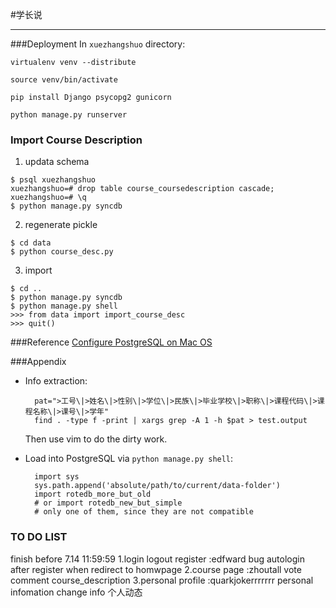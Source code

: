 #学长说
******

###Deployment
In `xuezhangshuo` directory:

```
virtualenv venv --distribute
```

```
source venv/bin/activate
```

```
pip install Django psycopg2 gunicorn
```

```
python manage.py runserver
```

### Import Course Description

1. updata schema

```
$ psql xuezhangshuo
xuezhangshuo=# drop table course_coursedescription cascade;
xuezhangshuo=# \q
$ python manage.py syncdb
```

2. regenerate pickle

```
$ cd data
$ python course_desc.py
```

3. import

``` 
$ cd ..
$ python manage.py syncdb
$ python manage.py shell
>>> from data import import_course_desc
>>> quit()
```

###Reference
[Configure PostgreSQL on Mac OS](http://ruby.zigzo.com/2012/07/07/postgresql-postgres-app-and-a-gotcha-on-mac-osx-lion/)

###Appendix
- Info extraction:

        pat=">工号\|>姓名\|>性别\|>学位\|>民族\|>毕业学校\|>职称\|>课程代码\|>课程名称\|>课号\|>学年"
        find . -type f -print | xargs grep -A 1 -h $pat > test.output

    Then use vim to do the dirty work.
- Load into PostgreSQL via `python manage.py shell`:

        import sys
        sys.path.append('absolute/path/to/current/data-folder')
        import rotedb_more_but_old
        # or import rotedb_new_but_simple
        # only one of them, since they are not compatible 



### TO DO LIST
finish before 7.14 11:59:59
1.login logout register :edfward
	bug
	autologin after register when redirect to homwpage
2.course page :zhoutall
	vote
	comment
	course_description
3.personal profile :quarkjokerrrrrrr
	personal infomation
    change info
	个人动态

